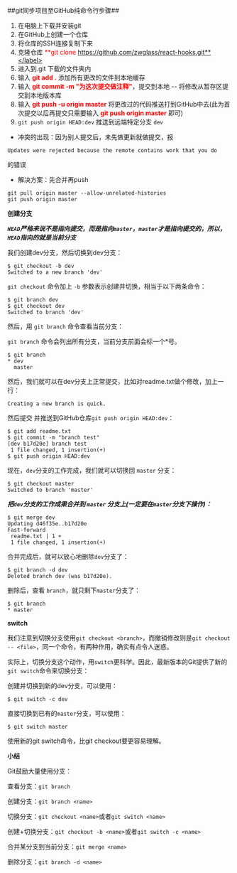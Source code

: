 ##git同步项目至GitHub纯命令行步骤##

1. 在电脑上下载并安装git
2. 在GitHub上创建一个仓库
3. 将仓库的SSH连接复制下来
4. 克隆仓库 <label style="color:red">**git clone https://github.com/zwglass/react-hooks.git**</label>
5. 进入到.git 下载的文件夹内
6. 输入 <label style="color:red">**git add .**</label> 添加所有更改的文件到本地缓存
7. 输入 <label style="color:red">**git commit -m "为这次提交做注释"**</label>，提交到本地  -- 将修改从暂存区提交到本地版本库
8. 输入 <label style="color:red">**git push -u origin master**</label> 将更改过的代码推送打到GitHub中去(此为首次提交以后再提交只需要输入 <label style="color:red">**git push origin master**</label> 即可)
9. `git push origin HEAD:dev` 推送到远端特定分支 `dev`

- 冲突的出现：因为别人提交后，未先做更新就做提交，报

```
Updates were rejected because the remote contains work that you do 
```
的错误

- 解决方案：先合并再push

``` 
git pull origin master --allow-unrelated-histories
git push origin master
```

**创建分支**

***`HEAD`严格来说不是指向提交，而是指向`master`，`master`才是指向提交的，所以，`HEAD`指向的就是当前分支***

我们创建dev分支，然后切换到dev分支：

```
$ git checkout -b dev
Switched to a new branch 'dev'
```

`git checkout` 命令加上 `-b` 参数表示创建并切换，相当于以下两条命令：

```
$ git branch dev
$ git checkout dev
Switched to branch 'dev'
```

然后，用 `git branch` 命令查看当前分支：

`git branch` 命令会列出所有分支，当前分支前面会标一个*号。

```
$ git branch
* dev
  master
```

然后，我们就可以在dev分支上正常提交，比如对readme.txt做个修改，加上一行：

```
Creating a new branch is quick.
```

然后提交  并推送到GitHub仓库`git push origin HEAD:dev`：

```
$ git add readme.txt 
$ git commit -m "branch test"
[dev b17d20e] branch test
 1 file changed, 1 insertion(+)
$ git push origin HEAD:dev
```

现在，`dev`分支的工作完成，我们就可以切换回 `master` 分支：

```
$ git checkout master
Switched to branch 'master'
```

***把`dev`分支的工作成果合并到 `master` 分支上(一定要在`master`分支下操作)：***

```
$ git merge dev
Updating d46f35e..b17d20e
Fast-forward
 readme.txt | 1 +
 1 file changed, 1 insertion(+)
```

合并完成后，就可以放心地删除`dev`分支了：

```
$ git branch -d dev
Deleted branch dev (was b17d20e).
```

删除后，查看 `branch`，就只剩下`master`分支了：

```
$ git branch
* master
```

**switch**

我们注意到切换分支使用`git checkout <branch>`，而撤销修改则是`git checkout -- <file>`，同一个命令，有两种作用，确实有点令人迷惑。

实际上，切换分支这个动作，用`switch`更科学。因此，最新版本的Git提供了新的`git switch`命令来切换分支：

创建并切换到新的dev分支，可以使用：

```
$ git switch -c dev
```

直接切换到已有的`master`分支，可以使用：

```
$ git switch master
```

使用新的git switch命令，比git checkout要更容易理解。

**小结**

Git鼓励大量使用分支：

查看分支：`git branch`

创建分支：`git branch <name>`

切换分支：`git checkout <name>`或者`git switch <name>`

创建+切换分支：`git checkout -b <name>`或者`git switch -c <name>`

合并某分支到当前分支：`git merge <name>`

删除分支：`git branch -d <name>`